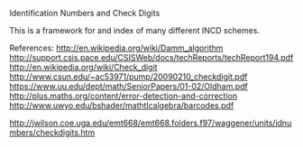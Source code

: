 Identification Numbers and Check Digits

This is a framework for and index of many different INCD schemes.

References:
http://en.wikipedia.org/wiki/Damm_algorithm
http://support.csis.pace.edu/CSISWeb/docs/techReports/techReport194.pdf
http://en.wikipedia.org/wiki/Check_digit
http://www.csun.edu/~ac53971/pump/20090210_checkdigit.pdf
https://www.uu.edu/dept/math/SeniorPapers/01-02/Oldham.pdf
http://plus.maths.org/content/error-detection-and-correction
http://www.uwyo.edu/bshader/mathtlcalgebra/barcodes.pdf

http://jwilson.coe.uga.edu/emt668/emt668.folders.f97/waggener/units/idnumbers/checkdigits.htm
